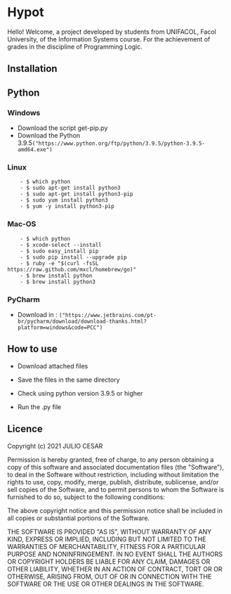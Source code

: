 # Hypot

Hello! Welcome, a project developed by students from UNIFACOL, Facol University, of the Information Systems course. For the achievement of grades in the discipline of Programming Logic. 

## Installation

## Python

### 	Windows

  - Download the script get-pip.py
  - Download the Python 3.9.5```("https://www.python.org/ftp/python/3.9.5/python-3.9.5-amd64.exe")```

### 	Linux

		- $ which python
		- $ sudo apt-get install python3
		- $ sudo apt-get install python3-pip
		- $ sudo yum install python3
		- $ yum -y install python3-pip

### 	Mac-OS

		- $ which python
		- $ xcode-select --install
		- $ sudo easy_install pip
		- $ sudo pip install --upgrade pip
		- $ ruby -e "$(curl -fsSL 			 https://raw.github.com/mxcl/homebrew/go)"
		- $ brew install python
		- $ brew install python3

### PyCharm

  - Download in : ```("https://www.jetbrains.com/pt-br/pycharm/download/download-thanks.html?platform=windows&code=PCC")```

## How to use

- Download attached files 

- Save the files in the same directory 

- Check using python version 3.9.5 or higher

- Run the .py file 


## Licence

Copyright (c) 2021 JULIO CESAR

Permission is hereby granted, free of charge, to any person obtaining a copy of this software and associated documentation files (the "Software"), to deal in the Software without restriction, including without limitation the rights to use, copy, modify, merge, publish, distribute, sublicense, and/or sell copies of the Software, and to permit persons to whom the Software is furnished to do so, subject to the following conditions:  

The above copyright notice and this permission notice shall be included in all copies or substantial portions of the Software.  

THE SOFTWARE IS PROVIDED "AS IS", WITHOUT WARRANTY OF ANY KIND, EXPRESS OR IMPLIED, INCLUDING BUT NOT LIMITED TO THE WARRANTIES OF MERCHANTABILITY, FITNESS FOR A PARTICULAR PURPOSE AND NONINFRINGEMENT. IN NO EVENT SHALL THE AUTHORS OR COPYRIGHT HOLDERS BE LIABLE FOR ANY CLAIM, DAMAGES OR OTHER LIABILITY, WHETHER IN AN ACTION OF CONTRACT, TORT OR OR OTHERWISE, ARISING FROM, OUT OF OR IN CONNECTION WITH THE SOFTWARE OR THE USE OR OTHER DEALINGS IN THE SOFTWARE.

